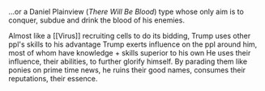 ...or a Daniel Plainview (*There Will Be Blood*) type whose only aim is to conquer, subdue and drink the blood of his enemies.

Almost like a [[Virus]] recruiting cells to do its bidding, Trump uses other ppl's skills to his advantage
Trump exerts influence on the ppl around him, most of whom have knowledge + skills superior to his own
He uses their influence, their abilities, to further glorify himself.
By parading them like ponies on prime time news, he ruins their good names, consumes their reputations, their essence.
